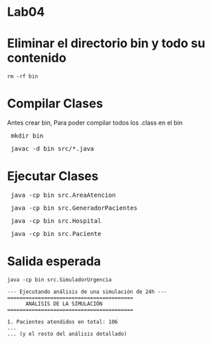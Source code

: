 # Lab04
# Eliminar el directorio bin y todo su contenido
```
rm -rf bin
```

# Compilar Clases
Antes crear bin, Para poder compilar todos los .class en el bin
<pre> mkdir bin </pre>

<pre> javac -d bin src/*.java </pre>

# Ejecutar Clases

<pre> java -cp bin src.AreaAtencion </pre>

<pre> java -cp bin src.GeneradorPacientes </pre>

<pre> java -cp bin src.Hospital </pre>

<pre> java -cp bin src.Paciente </pre>

# Salida esperada
```
java -cp bin src.SimuladorUrgencia
```

```
--- Ejecutando análisis de una simulación de 24h ---
=========================================
      ANÁLISIS DE LA SIMULACIÓN
=========================================

1. Pacientes atendidos en total: 106
...
... (y el resto del análisis detallado)
  
```


